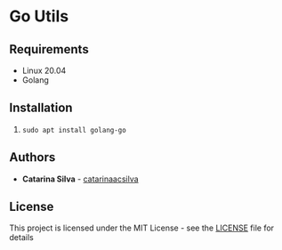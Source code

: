 # Go Utils


## Requirements

- Linux 20.04
- Golang

## Installation

1. `sudo apt install golang-go`

## Authors

* **Catarina Silva** - [catarinaacsilva](https://github.com/catarinaacsilva)

## License

This project is licensed under the MIT License - see the [LICENSE](LICENSE) file for details